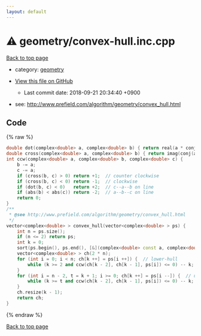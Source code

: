 ```yaml
---
layout: default
---
```


<!-- mathjax config similar to math.stackexchange -->
<script type="text/javascript" async
  src="https://cdnjs.cloudflare.com/ajax/libs/mathjax/2.7.5/MathJax.js?config=TeX-MML-AM_CHTML">
</script>
<script type="text/x-mathjax-config">
  MathJax.Hub.Config({
    TeX: { equationNumbers: { autoNumber: "AMS" }},
    tex2jax: {
      inlineMath: [ ['$','$'] ],
      processEscapes: true
    },
    "HTML-CSS": { matchFontHeight: false },
    displayAlign: "left",
    displayIndent: "2em"
  });
</script>

<script type="text/javascript" src="https://cdnjs.cloudflare.com/ajax/libs/jquery/3.4.1/jquery.min.js"></script>
<script src="https://cdn.jsdelivr.net/npm/jquery-balloon-js@1.1.2/jquery.balloon.min.js" integrity="sha256-ZEYs9VrgAeNuPvs15E39OsyOJaIkXEEt10fzxJ20+2I=" crossorigin="anonymous"></script>
<script type="text/javascript" src="../../assets/js/copy-button.js"></script>
<link rel="stylesheet" href="../../assets/css/copy-button.css" />


# :warning: geometry/convex-hull.inc.cpp

<a href="../../index.html">Back to top page</a>

* category: <a href="../../index.html#ed7daeb157cd9b31e53896ad3c771a26">geometry</a>
* <a href="{{ site.github.repository_url }}/blob/master/geometry/convex-hull.inc.cpp">View this file on GitHub</a>
    - Last commit date: 2018-09-21 20:34:40 +0900


* see: <a href="http://www.prefield.com/algorithm/geometry/convex_hull.html">http://www.prefield.com/algorithm/geometry/convex_hull.html</a>


## Code

{% raw %}
```cpp
double dot(complex<double> a, complex<double> b) { return real(a * conj(b)); }
double cross(complex<double> a, complex<double> b) { return imag(conj(a) * b); }
int ccw(complex<double> a, complex<double> b, complex<double> c) {
    b -= a;
    c -= a;
    if (cross(b, c) > 0) return +1;  // counter clockwise
    if (cross(b, c) < 0) return -1;  // clockwise
    if (dot(b, c) < 0)   return +2;  // c--a--b on line
    if (abs(b) < abs(c)) return -2;  // a--b--c on line
    return 0;
}
/**
 * @see http://www.prefield.com/algorithm/geometry/convex_hull.html
 */
vector<complex<double> > convex_hull(vector<complex<double> > ps) {
    int n = ps.size();
    if (n <= 2) return ps;
    int k = 0;
    sort(ps.begin(), ps.end(), [&](complex<double> const a, complex<double> const b) { return make_pair(a.real(), a.imag()) < make_pair(b.real(), b.imag()); });
    vector<complex<double> > ch(2 * n);
    for (int i = 0; i < n; ch[k ++] = ps[i ++]) {  // lower-hull
        while (k >= 2 and ccw(ch[k - 2], ch[k - 1], ps[i]) <= 0) -- k;
    }
    for (int i = n - 2, t = k + 1; i >= 0; ch[k ++] = ps[i --]) {  // upper-hull
        while (k >= t and ccw(ch[k - 2], ch[k - 1], ps[i]) <= 0) -- k;
    }
    ch.resize(k - 1);
    return ch;
}

```
{% endraw %}

<a href="../../index.html">Back to top page</a>

